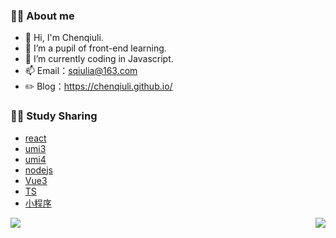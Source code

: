 ### 👨‍🚒 About me

- 👋 Hi, I'm Chenqiuli.
- 🌱 I’m a pupil of front-end learning.
- 🤔 I’m currently coding in Javascript.
- 📫 Email：sqiulia@163.com
- ✏️ Blog：https://chenqiuli.github.io/

### 👨‍🚒 Study Sharing

- [react](https://github.com/chenqiuli/react_study)
- [umi3](https://github.com/chenqiuli/react-umi3_study)
- [umi4](https://github.com/chenqiuli/react-umi4_study)
- [nodejs](https://github.com/chenqiuli/nodejs_study)
- [Vue3](https://github.com/chenqiuli/Vue3_study)
- [TS](https://github.com/chenqiuli/react-ts_study)
- [小程序](https://github.com/chenqiuli/miniprogram_study)

<img align="left" src="https://github-readme-stats.vercel.app/api?username=chenqiuli&show_icons=true&hide_border=true">
<img align="right" src="https://github-readme-stats.vercel.app/api/top-langs/?username=chenqiuli&hide_border=true">
